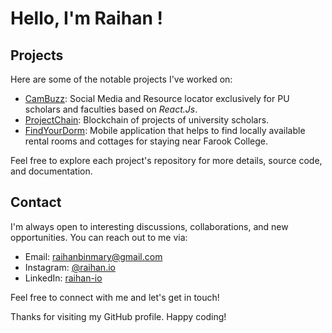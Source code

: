 # Hello, I'm Raihan !

## Projects

Here are some of the notable projects I've worked on:

- [CamBuzz](https://github.com/pu-raihan/CamBuzz): Social Media and Resource locator exclusively for PU scholars and faculties based on _React.Js_.
- [ProjectChain](https://github.com/pu-raihan/ProjectChain): Blockchain of projects of university scholars.
- [FindYourDorm](https://github.com/pu-raihan/FindYourDorm): Mobile application that helps to find locally available rental rooms and cottages for staying near Farook College.

Feel free to explore each project's repository for more details, source code, and documentation.

## Contact

I'm always open to interesting discussions, collaborations, and new opportunities. You can reach out to me via:

- Email: [raihanbinmary@gmail.com](mailto:raihanbinmary@gmail.com)
- Instagram: [@raihan.io](https://instagram.com/raihan.io)
- LinkedIn: [raihan-io](https://www.linkedin.com/in/raihan-io)

Feel free to connect with me and let's get in touch!

Thanks for visiting my GitHub profile. Happy coding!

